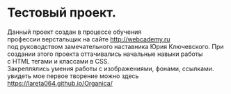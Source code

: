# Тестовый проект.
Данный проект создан в процессе обучения  
профессии верстальщик на сайте http://webcademy.ru  
под руководством замечательного наставника Юрия Ключевского.
При создании этого проекта оттачивались начальные навыки работы  
 с HTML  тегами  и классами  в CSS.  
 Закреплялись умения работы с изображениями, фонами, ссылками.  
 увидеть мое первое творение можно здесь  
  https://lareta064.github.io/Organica/
